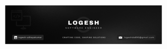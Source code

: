 ![Developer Dashboard](https://github.com/logesh-udhayakumar/logesh-udhayakumar/blob/main/developer-dashboard.png)
